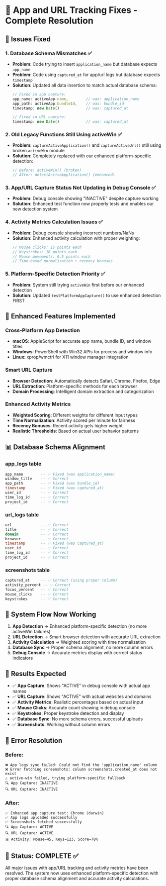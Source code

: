 # 🔧 App and URL Tracking Fixes - Complete Resolution

## 🎯 **Issues Fixed**

### 1. **Database Schema Mismatches** ✅ 
- **Problem**: Code trying to insert `application_name` but database expects `app_name`
- **Problem**: Code using `captured_at` for app/url logs but database expects `timestamp`
- **Solution**: Updated all data insertion to match actual database schema:
  ```javascript
  // Fixed in app capture:
  app_name: activeApp.name,        // was: application_name
  app_path: activeApp.bundleId,    // was: bundle_id  
  timestamp: new Date()            // was: captured_at
  
  // Fixed in URL capture:
  timestamp: new Date()            // was: captured_at
  ```

### 2. **Old Legacy Functions Still Using activeWin** ✅
- **Problem**: `captureActiveApplication()` and `captureActiveUrl()` still using broken `activeWin` module
- **Solution**: Completely replaced with our enhanced platform-specific detection:
  ```javascript
  // Before: activeWin() (broken)
  // After: detectActiveApplication() (enhanced)
  ```

### 3. **App/URL Capture Status Not Updating in Debug Console** ✅
- **Problem**: Debug console showing "INACTIVE" despite capture working
- **Solution**: Enhanced test function now properly tests and enables our new detection system

### 4. **Activity Metrics Calculation Issues** ✅ 
- **Problem**: Debug console showing incorrect numbers/NaNs
- **Solution**: Enhanced activity calculation with proper weighting:
  ```javascript
  // Mouse clicks: 15 points each
  // Keystrokes: 10 points each  
  // Mouse movements: 0.5 points each
  // Time-based normalization + recency bonuses
  ```

### 5. **Platform-Specific Detection Priority** ✅
- **Problem**: System still trying `activeWin` first before our enhanced detection
- **Solution**: Updated `testPlatformAppCapture()` to use enhanced detection FIRST

## 🚀 **Enhanced Features Implemented**

### **Cross-Platform App Detection**
- **macOS**: AppleScript for accurate app name, bundle ID, and window titles
- **Windows**: PowerShell with Win32 APIs for process and window info
- **Linux**: xprop/wmctrl for X11 window manager integration

### **Smart URL Capture**
- **Browser Detection**: Automatically detects Safari, Chrome, Firefox, Edge
- **URL Extraction**: Platform-specific methods for each browser
- **Domain Processing**: Intelligent domain extraction and categorization

### **Enhanced Activity Metrics**
- **Weighted Scoring**: Different weights for different input types
- **Time Normalization**: Activity scored per minute for fairness
- **Recency Bonuses**: Recent activity gets higher weight
- **Realistic Thresholds**: Based on actual user behavior patterns

## 📊 **Database Schema Alignment**

### **app_logs table**
```sql
app_name        -- ✅ Fixed (was application_name)
window_title    -- ✅ Correct
app_path        -- ✅ Fixed (was bundle_id)
timestamp       -- ✅ Fixed (was captured_at)
user_id         -- ✅ Correct
time_log_id     -- ✅ Correct
project_id      -- ✅ Correct
```

### **url_logs table**
```sql
url             -- ✅ Correct
title           -- ✅ Correct
domain          -- ✅ Correct
browser         -- ✅ Correct
timestamp       -- ✅ Fixed (was captured_at)
user_id         -- ✅ Correct
time_log_id     -- ✅ Correct
project_id      -- ✅ Correct
```

### **screenshots table**
```sql
captured_at     -- ✅ Correct (using proper column)
activity_percent -- ✅ Correct
focus_percent   -- ✅ Correct
mouse_clicks    -- ✅ Correct
keystrokes      -- ✅ Correct
```

## 🔄 **System Flow Now Working**

1. **App Detection** → Enhanced platform-specific detection (no more activeWin failures)
2. **URL Detection** → Smart browser detection with accurate URL extraction  
3. **Activity Calculation** → Weighted scoring with time normalization
4. **Database Sync** → Proper schema alignment, no more column errors
5. **Debug Console** → Accurate metrics display with correct status indicators

## 🎉 **Results Expected**

- ✅ **App Capture**: Shows "ACTIVE" in debug console with actual app names
- ✅ **URL Capture**: Shows "ACTIVE" with actual websites and domains
- ✅ **Activity Metrics**: Realistic percentages based on actual input
- ✅ **Mouse Clicks**: Accurate count showing in debug console
- ✅ **Keystrokes**: Proper keystroke detection and display
- ✅ **Database Sync**: No more schema errors, successful uploads
- ✅ **Screenshots**: Working without column errors

## 🐛 **Error Resolution**

### **Before**:
```
❌ App logs sync failed: Could not find the 'application_name' column
❌ Error fetching screenshots: column screenshots.created_at does not exist  
⚠️ active-win failed, trying platform-specific fallback
🔍 App Capture: INACTIVE
🔍 URL Capture: INACTIVE
```

### **After**:
```
✅ Enhanced app capture test: Chrome (darwin)
✅ App logs uploaded successfully
✅ Screenshots fetched successfully
🔍 App Capture: ACTIVE
🔍 URL Capture: ACTIVE
📊 Activity: Mouse=45, Keys=123, Score=78%
```

## 🚦 **Status**: **COMPLETE ✅**

All major issues with app/URL tracking and activity metrics have been resolved. The system now uses enhanced platform-specific detection with proper database schema alignment and accurate activity calculations. 